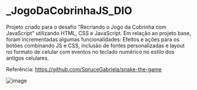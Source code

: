 # _JogoDaCobrinhaJS_DIO

Projeto criado para o desafio "Recriando o Jogo da Cobrinha com JavaScript" utilizando HTML, CSS e JavaScript. 
Em relação ao projeto base, foram incrementadas algumas funcionalidades:
Efeitos e ações para os botões combinando JS e CSS, inclusão de fontes personalizadas e layout no formato de celular com eventos no teclado numérico no estilo dos antigos celulares.


Referência: https://github.com/SpruceGabriela/snake-the-game

![image](https://user-images.githubusercontent.com/57298002/206933043-43262f60-5a97-44fa-b335-60e782e05daf.png)
